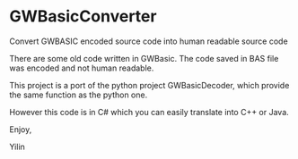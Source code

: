 # GWBasicConverter
Convert GWBASIC encoded source code into human readable source code

There are some old code written in GWBasic.
The code saved in BAS file was encoded and not human readable.

This project is a port of the python project GWBasicDecoder, which provide
the same function as the python one.

However this code is in C# which you can easily translate into C++ or Java.

Enjoy,

Yilin
